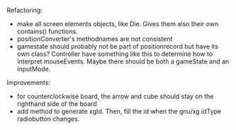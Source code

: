 Refactoring:
- make all screen elements objects, like Die. Gives them also their own contains() functions.
- positionConverter's methodnames are not consistent
- gamestate should probably not be part of positionrecord but have its own class? Controller have something like this to 
  determine how to interpret mouseEvents. Maybe there should be both a gameState and an inputMode.
  
Improvements:  
- for counterclockwise board, the arrow and cube should stay on the righthand side of the board
- add method to generate xgId. Then, fill the id when the gnu/xg idType radiobutton changes.
